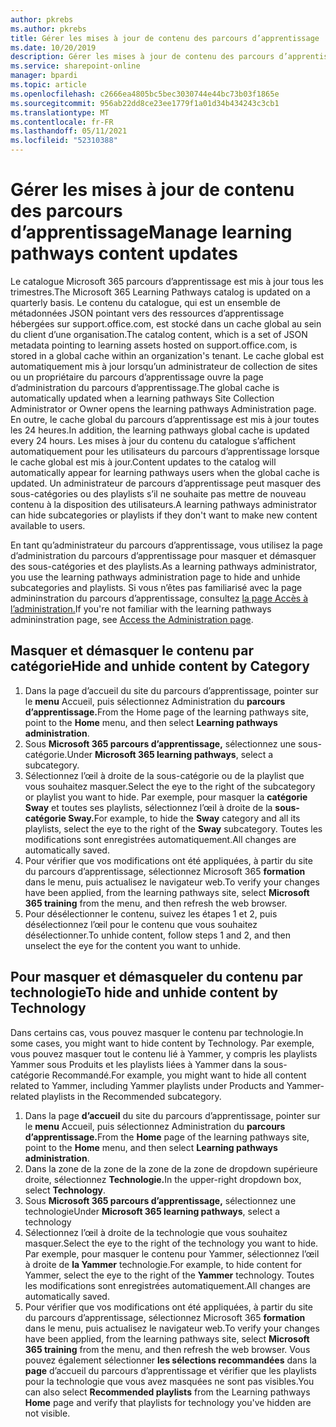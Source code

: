 ```yaml
---
author: pkrebs
ms.author: pkrebs
title: Gérer les mises à jour de contenu des parcours d’apprentissage
ms.date: 10/20/2019
description: Gérer les mises à jour de contenu des parcours d’apprentissage
ms.service: sharepoint-online
manager: bpardi
ms.topic: article
ms.openlocfilehash: c2666ea4805bc5bec3030744e44bc73b03f1865e
ms.sourcegitcommit: 956ab22dd8ce23ee1779f1a01d34b434243c3cb1
ms.translationtype: MT
ms.contentlocale: fr-FR
ms.lasthandoff: 05/11/2021
ms.locfileid: "52310388"
---
```

# <a name="manage-learning-pathways-content-updates"></a><span data-ttu-id="60322-103">Gérer les mises à jour de contenu des parcours d’apprentissage</span><span class="sxs-lookup"><span data-stu-id="60322-103">Manage learning pathways content updates</span></span>
<span data-ttu-id="60322-104">Le catalogue Microsoft 365 parcours d’apprentissage est mis à jour tous les trimestres.</span><span class="sxs-lookup"><span data-stu-id="60322-104">The Microsoft 365 Learning Pathways catalog is updated on a quarterly basis.</span></span> <span data-ttu-id="60322-105">Le contenu du catalogue, qui est un ensemble de métadonnées JSON pointant vers des ressources d’apprentissage hébergées sur support.office.com, est stocké dans un cache global au sein du client d’une organisation.</span><span class="sxs-lookup"><span data-stu-id="60322-105">The catalog content, which is a set of JSON metadata pointing to learning assets hosted on support.office.com, is stored in a global cache within an organization's tenant.</span></span> <span data-ttu-id="60322-106">Le cache global est automatiquement mis à jour lorsqu’un administrateur de collection de sites ou un propriétaire du parcours d’apprentissage ouvre la page d’administration du parcours d’apprentissage.</span><span class="sxs-lookup"><span data-stu-id="60322-106">The global cache is automatically updated when a learning pathways Site Collection Administrator or Owner opens the learning pathways Administration page.</span></span> <span data-ttu-id="60322-107">En outre, le cache global du parcours d’apprentissage est mis à jour toutes les 24 heures.</span><span class="sxs-lookup"><span data-stu-id="60322-107">In addition, the learning pathways global cache is updated every 24 hours.</span></span> <span data-ttu-id="60322-108">Les mises à jour du contenu du catalogue s’affichent automatiquement pour les utilisateurs du parcours d’apprentissage lorsque le cache global est mis à jour.</span><span class="sxs-lookup"><span data-stu-id="60322-108">Content updates to the catalog will automatically appear for learning pathways users when the global cache is updated.</span></span> <span data-ttu-id="60322-109">Un administrateur de parcours d’apprentissage peut masquer des sous-catégories ou des playlists s’il ne souhaite pas mettre de nouveau contenu à la disposition des utilisateurs.</span><span class="sxs-lookup"><span data-stu-id="60322-109">A learning pathways administrator can hide subcategories or playlists if they don't want to make new content available to users.</span></span>

<span data-ttu-id="60322-110">En tant qu’administrateur du parcours d’apprentissage, vous utilisez la page d’administration du parcours d’apprentissage pour masquer et démasquer des sous-catégories et des playlists.</span><span class="sxs-lookup"><span data-stu-id="60322-110">As a learning pathways administrator, you use the learning pathways administration page to hide and unhide subcategories and playlists.</span></span> <span data-ttu-id="60322-111">Si vous n’êtes pas familiarisé avec la page admininstration du parcours d’apprentissage, consultez [la page Accès à l’administration.](custom_accessadmin.md)</span><span class="sxs-lookup"><span data-stu-id="60322-111">If you're not familiar with the learning pathways admininstration page, see [Access the Administration page](custom_accessadmin.md).</span></span>

## <a name="hide-and-unhide-content-by-category"></a><span data-ttu-id="60322-112">Masquer et démasquer le contenu par catégorie</span><span class="sxs-lookup"><span data-stu-id="60322-112">Hide and unhide content by Category</span></span>
1. <span data-ttu-id="60322-113">Dans la page d’accueil du site du parcours d’apprentissage, pointer sur le **menu** Accueil, puis sélectionnez Administration du **parcours d’apprentissage.**</span><span class="sxs-lookup"><span data-stu-id="60322-113">From the Home page of the learning pathways site, point to the **Home** menu, and then select **Learning pathways administration**.</span></span>
2. <span data-ttu-id="60322-114">Sous **Microsoft 365 parcours d’apprentissage,** sélectionnez une sous-catégorie.</span><span class="sxs-lookup"><span data-stu-id="60322-114">Under **Microsoft 365 learning pathways**, select a subcategory.</span></span>
3. <span data-ttu-id="60322-115">Sélectionnez l’œil à droite de la sous-catégorie ou de la playlist que vous souhaitez masquer.</span><span class="sxs-lookup"><span data-stu-id="60322-115">Select the eye to the right of the subcategory or playlist you want to hide.</span></span> <span data-ttu-id="60322-116">Par exemple, pour masquer la **catégorie Sway** et toutes ses playlists, sélectionnez l’œil à droite de la **sous-catégorie Sway.**</span><span class="sxs-lookup"><span data-stu-id="60322-116">For example, to hide the **Sway** category and all its playlists, select the eye to the right of the **Sway** subcategory.</span></span> <span data-ttu-id="60322-117">Toutes les modifications sont enregistrées automatiquement.</span><span class="sxs-lookup"><span data-stu-id="60322-117">All changes are automatically saved.</span></span>
4. <span data-ttu-id="60322-118">Pour vérifier que vos modifications ont été appliquées, à partir du site du parcours d’apprentissage, sélectionnez Microsoft 365 **formation** dans le menu, puis actualisez le navigateur web.</span><span class="sxs-lookup"><span data-stu-id="60322-118">To verify your changes have been applied, from the learning pathways site, select **Microsoft 365 training** from the menu, and then refresh the web browser.</span></span>
5. <span data-ttu-id="60322-119">Pour désélectionner le contenu, suivez les étapes 1 et 2, puis désélectionnez l’œil pour le contenu que vous souhaitez désélectionner.</span><span class="sxs-lookup"><span data-stu-id="60322-119">To unhide content, follow steps 1 and 2, and then unselect the eye for the content you want to unhide.</span></span>

## <a name="to-hide-and-unhide-content-by-technology"></a><span data-ttu-id="60322-120">Pour masquer et démasqueler du contenu par technologie</span><span class="sxs-lookup"><span data-stu-id="60322-120">To hide and unhide content by Technology</span></span>
<span data-ttu-id="60322-121">Dans certains cas, vous pouvez masquer le contenu par technologie.</span><span class="sxs-lookup"><span data-stu-id="60322-121">In some cases, you might want to hide content by Technology.</span></span> <span data-ttu-id="60322-122">Par exemple, vous pouvez masquer tout le contenu lié à Yammer, y compris les playlists Yammer sous Produits et les playlists liées à Yammer dans la sous-catégorie Recommandé.</span><span class="sxs-lookup"><span data-stu-id="60322-122">For example, you might want to hide all content related to Yammer, including Yammer playlists under Products and Yammer-related playlists in the Recommended subcategory.</span></span>

1. <span data-ttu-id="60322-123">Dans la page **d’accueil** du site du parcours d’apprentissage, pointer sur le **menu** Accueil, puis sélectionnez Administration du **parcours d’apprentissage.**</span><span class="sxs-lookup"><span data-stu-id="60322-123">From the **Home** page of the learning pathways site, point to the **Home** menu, and then select **Learning pathways administration**.</span></span>
2. <span data-ttu-id="60322-124">Dans la zone de la zone de la zone de la zone de dropdown supérieure droite, sélectionnez **Technologie.**</span><span class="sxs-lookup"><span data-stu-id="60322-124">In the upper-right dropdown box, select **Technology**.</span></span>
3. <span data-ttu-id="60322-125">Sous **Microsoft 365 parcours d’apprentissage,** sélectionnez une technologie</span><span class="sxs-lookup"><span data-stu-id="60322-125">Under **Microsoft 365 learning pathways**, select a technology</span></span>
4. <span data-ttu-id="60322-126">Sélectionnez l’œil à droite de la technologie que vous souhaitez masquer.</span><span class="sxs-lookup"><span data-stu-id="60322-126">Select the eye to the right of the technology you want to hide.</span></span> <span data-ttu-id="60322-127">Par exemple, pour masquer le contenu pour Yammer, sélectionnez l’œil à droite de **la Yammer** technologie.</span><span class="sxs-lookup"><span data-stu-id="60322-127">For example, to hide content for Yammer, select the eye to the right of the **Yammer** technology.</span></span> <span data-ttu-id="60322-128">Toutes les modifications sont enregistrées automatiquement.</span><span class="sxs-lookup"><span data-stu-id="60322-128">All changes are automatically saved.</span></span>
5. <span data-ttu-id="60322-129">Pour vérifier que vos modifications ont été appliquées, à partir du site du parcours d’apprentissage, sélectionnez Microsoft 365 **formation** dans le menu, puis actualisez le navigateur web.</span><span class="sxs-lookup"><span data-stu-id="60322-129">To verify your changes have been applied, from the learning pathways site, select **Microsoft 365 training** from the menu, and then refresh the web browser.</span></span> <span data-ttu-id="60322-130">Vous pouvez également sélectionner **les sélections recommandées** dans la **page** d’accueil du parcours d’apprentissage et vérifier que les playlists pour la technologie que vous avez masquées ne sont pas visibles.</span><span class="sxs-lookup"><span data-stu-id="60322-130">You can also select **Recommended playlists** from the Learning pathways **Home** page and verify that playlists for technology you've hidden are not visible.</span></span>

